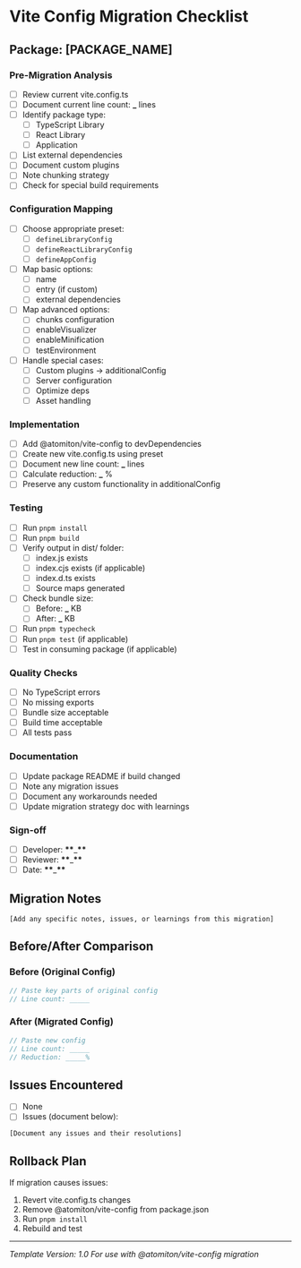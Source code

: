 # Vite Config Migration Checklist

## Package: [PACKAGE_NAME]

### Pre-Migration Analysis

- [ ] Review current vite.config.ts
- [ ] Document current line count: **\_** lines
- [ ] Identify package type:
  - [ ] TypeScript Library
  - [ ] React Library
  - [ ] Application
- [ ] List external dependencies
- [ ] Document custom plugins
- [ ] Note chunking strategy
- [ ] Check for special build requirements

### Configuration Mapping

- [ ] Choose appropriate preset:
  - [ ] `defineLibraryConfig`
  - [ ] `defineReactLibraryConfig`
  - [ ] `defineAppConfig`
- [ ] Map basic options:
  - [ ] name
  - [ ] entry (if custom)
  - [ ] external dependencies
- [ ] Map advanced options:
  - [ ] chunks configuration
  - [ ] enableVisualizer
  - [ ] enableMinification
  - [ ] testEnvironment
- [ ] Handle special cases:
  - [ ] Custom plugins → additionalConfig
  - [ ] Server configuration
  - [ ] Optimize deps
  - [ ] Asset handling

### Implementation

- [ ] Add @atomiton/vite-config to devDependencies
- [ ] Create new vite.config.ts using preset
- [ ] Document new line count: **\_** lines
- [ ] Calculate reduction: **\_** %
- [ ] Preserve any custom functionality in additionalConfig

### Testing

- [ ] Run `pnpm install`
- [ ] Run `pnpm build`
- [ ] Verify output in dist/ folder:
  - [ ] index.js exists
  - [ ] index.cjs exists (if applicable)
  - [ ] index.d.ts exists
  - [ ] Source maps generated
- [ ] Check bundle size:
  - [ ] Before: **\_** KB
  - [ ] After: **\_** KB
- [ ] Run `pnpm typecheck`
- [ ] Run `pnpm test` (if applicable)
- [ ] Test in consuming package (if applicable)

### Quality Checks

- [ ] No TypeScript errors
- [ ] No missing exports
- [ ] Bundle size acceptable
- [ ] Build time acceptable
- [ ] All tests pass

### Documentation

- [ ] Update package README if build changed
- [ ] Note any migration issues
- [ ] Document any workarounds needed
- [ ] Update migration strategy doc with learnings

### Sign-off

- [ ] Developer: **\*\***\_**\*\***
- [ ] Reviewer: **\*\***\_**\*\***
- [ ] Date: **\*\***\_**\*\***

## Migration Notes

```
[Add any specific notes, issues, or learnings from this migration]
```

## Before/After Comparison

### Before (Original Config)

```typescript
// Paste key parts of original config
// Line count: _____
```

### After (Migrated Config)

```typescript
// Paste new config
// Line count: _____
// Reduction: _____%
```

## Issues Encountered

- [ ] None
- [ ] Issues (document below):

```
[Document any issues and their resolutions]
```

## Rollback Plan

If migration causes issues:

1. Revert vite.config.ts changes
2. Remove @atomiton/vite-config from package.json
3. Run `pnpm install`
4. Rebuild and test

---

_Template Version: 1.0_
_For use with @atomiton/vite-config migration_
